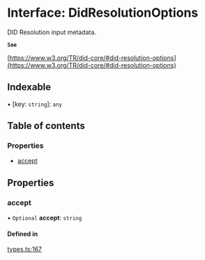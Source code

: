 # Interface: DidResolutionOptions

DID Resolution input metadata.

**`See`**

[https://www.w3.org/TR/did-core/#did-resolution-options](https://www.w3.org/TR/did-core/#did-resolution-options)

## Indexable

▪ [key: `string`]: `any`

## Table of contents

### Properties

- [accept](DidResolutionOptions.md#accept)

## Properties

### accept

• `Optional` **accept**: `string`

#### Defined in

[types.ts:167](https://github.com/TBD54566975/web5-js/blob/ff920f5/packages/dids/src/types.ts#L167)
